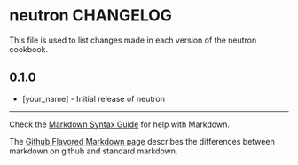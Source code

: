 neutron CHANGELOG
=================

This file is used to list changes made in each version of the neutron cookbook.

0.1.0
-----
- [your_name] - Initial release of neutron

- - -
Check the [Markdown Syntax Guide](http://daringfireball.net/projects/markdown/syntax) for help with Markdown.

The [Github Flavored Markdown page](http://github.github.com/github-flavored-markdown/) describes the differences between markdown on github and standard markdown.

